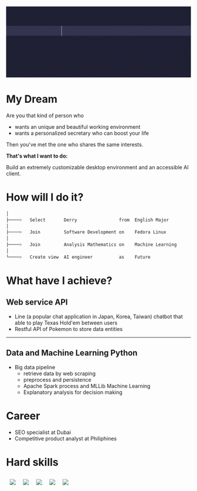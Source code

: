 ![greeting](greeting.gif)

# My Dream

Are you that kind of person who
- wants an unique and beautiful working environment
- wants a personalized secretary who can boost your life

Then you've met the one who shares the same interests.

**That's what I want to do:**

Build an extremely customizable desktop environment and an accessible AI client.

# How will I do it?

```bash
│
├────>   Select       Derry                from  English Major
│
├────>   Join         Software Development on    Fedora Linux
│
├────>   Join         Analysis Mathematics on    Machine Learning
│
└────>   Create view  AI engineer          as    Future
```

# What have I achieve?

## Web service API

- Line (a popular chat application in Japan, Korea, Taiwan) chatbot that able to play Texas Hold'em between users
- Restful API of Pokemon to store data entities

---

## Data and Machine Learning Python 

- Big data pipeline
    - retrieve data by web scraping
    - preprocess and persistence
    - Apache Spark process and MLLib Machine Learning
    - Explanatory analysis for decision making

# Career

- SEO specialist at Dubai
- Competitive product analyst at Philiphines

# Hard skills

<img src="https://www.vectorlogo.zone/logos/java/java-icon.svg" width="50" style="padding:10px;"/><img src="https://www.vectorlogo.zone/logos/python/python-icon.svg" width="50" style="padding:10px;"/><img src="https://www.vectorlogo.zone/logos/springio/springio-icon.svg" width="50" style="padding:10px;"/><img src="https://www.vectorlogo.zone/logos/getfedora/getfedora-icon.svg" width="50" style="padding:10px;"/><img src="https://www.vectorlogo.zone/logos/docker/docker-official.svg" width="50" style="padding:10px;"/>
